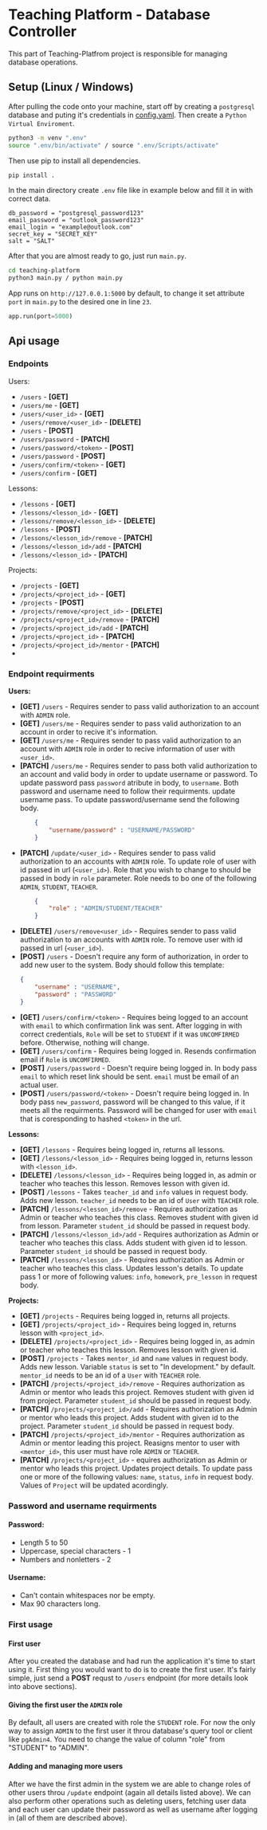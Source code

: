 # Teaching Platform - Database Controller
This part of Teaching-Platfrom project is responsible for
managing database operations.

## Setup (Linux / Windows)
After pulling the code onto your machine, start  off by creating a
`postgresql` database and puting it's credentials in 
[config.yaml](https://github.com/Czupryn013/Teaching-Platform/blob/develop/config.yaml). 
Then create a `Python Virtual Enviroment`.

```bash
python3 -m venv ".env"
source ".env/bin/activate" / source ".env/Scripts/activate"
```


Then use pip to install all dependencies.
```bash
pip install .
```
In the main directory create `.env` file like in example below and fill
it in with correct data.
```.env
db_password = "postgresql_password123"
email_password = "outlook_password123"
email_login = "example@outlook.com"
secret_key = "SECRET_KEY"
salt = "SALT"
```


After that you are almost ready to go, just run `main.py`.
```bash
cd teaching-platform
python3 main.py / python main.py
```
App runs on `http://127.0.0.1:5000` by default, to change it set attribute
`port` in `main.py` to the desired one in line `23`.
```python
app.run(port=5000)
```

## Api usage

### Endpoints
Users:
* `/users`  - **[GET]**
* `/users/me` - **[GET]**
* `/users/<user_id>` - **[GET]**
* `/users/remove/<user_id>` - **[DELETE]**
* `/users` - **[POST]**
* `/users/password` - **[PATCH]**
* `/users/password/<token>` - **[POST]**
* `/users/password` - **[POST]**
* `/users/confirm/<token>` - **[GET]**
* `/users/confirm` - **[GET]**

Lessons:
* `/lessons`  - **[GET]**
* `/lessons/<lesson_id>` - **[GET]**
* `/lessons/remove/<lesson_id>` - **[DELETE]**
* `/lessons` - **[POST]**
* `/lessons/<lesson_id>/remove` - **[PATCH]**
* `/lessons/<lesson_id>/add` - **[PATCH]**
* `/lessons/<lesson_id>` - **[PATCH]**

Projects:
* `/projects`  - **[GET]**
* `/projects/<project_id>` - **[GET]**
* `/projects` - **[POST]**
* `/projects/remove/<project_id>` - **[DELETE]**
* `/projects/<project_id>/remove` - **[PATCH]**
* `/projects/<project_id>/add` - **[PATCH]**
* `/projects/<project_id>` - **[PATCH]**
* `/projects/<project_id>/mentor` - **[PATCH]**
* 
### Endpoint requirments
**Users:**
* **[GET]** `/users` - Requires sender to pass
valid authorization to an account with `ADMIN` role.
* **[GET]** `/users/me` - Requires sender to pass valid 
authorization to an account in order to recive it's information.
* **[GET]** `/users/me` - Requires sender to pass valid 
authorization to an account with `ADMIN` role in order to recive 
information of user with `<user_id>`.
* **[PATCH]** `/users/me` - Requires sender to pass both valid 
authorization to an account and valid body in order to update username 
or password. To update password pass `password` atribute in body, to 
`username`. Both password and username need to follow their requirments.
update username pass. To update password/username send the following body.
  ```json
      {
          "username/password" : "USERNAME/PASSWORD"
      }
  ```
* **[PATCH]** `/update/<user_id>` - Requires sender to pass valid 
authorization to an accounts with `ADMIN` role. To update role of user 
with id passed in url (`<user_id>`). Role that you wish to change to
should be passed in body in `role` parameter. Role needs to bo one of
the following `ADMIN`, `STUDENT`, `TEACHER`.
  ```json
      {
          "role" : "ADMIN/STUDENT/TEACHER"
      }
  ```
* **[DELETE]** `/users/remove<user_id>` - Requires sender to pass valid 
authorization to an accounts with `ADMIN` role. To remove user with id
passed in url (`<user_id>`).
* **[POST]** `/users` - Doesn't require any form of authorization, 
in order to add new user to the system. Body should
follow this template: 
    ```json
    {
        "username" : "USERNAME",
        "password" : "PASSWORD"
    }
    ```
* **[GET]** `/users/confirm/<token>` - Requires being logged to an
account with `email` to which confirmation link was sent. After logging
in with correct credentials, `Role` will be set to `STUDENT` if it
was `UNCOMFIRMED` before. Otherwise, nothing will change.
* **[GET]** `/users/confirm` - Requires being logged in. Resends
confirmation email if `Role` is `UNCOMFIRMED`.
* **[POST]** `/users/password` - Doesn't require being logged in.
In body pass `email` to which reset link should be sent. `email`
must be email of an actual user.
* **[POST]** `/users/password/<token>` - Doesn't require being logged in.
In body pass `new_password`, password will be changed to 
this value, if it meets all the requirments. Password will be changed
for user with `email` that is coresponding to hashed `<token>` in the
url.

**Lessons:**
* **[GET]** `/lessons` - Requires being logged in, returns all lessons.
* **[GET]** `/lessons/<lesson_id>` - Requires being logged in, returns 
lesson with `<lesson_id>`.
* **[DELETE]** `/lessons/<lesson_id>` - Requires being logged in,
as admin or teacher who teaches this lesson. Removes lesson with given id.
* **[POST]** `/lessons` - Takes `teacher_id` and `info` values in request body.
Adds new lesson. `teacher_id` needs to be an id of `User` with `TEACHER` role.
* **[PATCH]** `/lessons/<lesson_id>/remove` - Requires authorization as
Admin or teacher who teaches this class. Removes student with given id from lesson.
Parameter `student_id` should be passed in request body.
* **[PATCH]** `/lessons/<lesson_id>/add` - Requires authorization as
Admin or teacher who teaches this class. Adds student with given id to lesson.
Parameter `student_id` should be passed in request body.
* **[PATCH]** `/lessons/<lesson_id>` - Requires authorization as
Admin or teacher who teaches this class. Updates lesson's details. To
update pass 1 or more of following values: `info`, `homework`, `pre_lesson`
in request body.

**Projects:**
* **[GET]** `/projects` - Requires being logged in, returns all projects.
* **[GET]** `/projects/<project_id>` - Requires being logged in, returns 
lesson with `<project_id>`.
* **[DELETE]** `/projects/<project_id>` - Requires being logged in,
as admin or teacher who teaches this lesson. Removes lesson with given id.
* **[POST]** `/projects` - Takes `mentor_id` and `name` values in request body.
Adds new lesson. Variable `status` is set to "In development." by default. 
`mentor_id` needs to be an id of a `User` with `TEACHER` role.
* **[PATCH]** `/projects/<project_id>/remove` - Requires authorization as
Admin or mentor who leads this project. Removes student with given id from project.
Parameter `student_id` should be passed in request body.
* **[PATCH]** `/projects/<project_id>/add` - Requires authorization as
Admin or mentor who leads this project. Adds student with given id to the 
project. Parameter `student_id` should be passed in request body.
* **[PATCH]** `/projects/<project_id>/mentor` - Requires authorization as
Admin or mentor leading this project. Reasigns mentor to user with `<mentor_id>`,
this user must have role `ADMIN` or `TEACHER`.
* **[PATCH]** `/projects/<project_id>` - equires authorization as
Admin or mentor who leads this project. Updates project details. To
update pass one or more of the following values: `name`, `status`, `info`
in request body. Values of `Project` will be updated acordingly.
### Password and username requirments
#### Password:
* Length 5 to 50
* Uppercase, special characters - 1
* Numbers and nonletters - 2
#### Username:
* Can't contain whitespaces nor be empty.
* Max 90 characters long.

### First usage
#### First user
After you created the database and had run the application it's time to
start using it. First thing you would want to do is to create the first
user. It's fairly simple, just send a **POST** requst to `/users`
endpoint (for more details look into above sections).

#### Giving the first user the `ADMIN` role
By default, all users are created with role the `STUDENT` role. For now
the only way to assign `ADMIN` to the first user it throu database's 
query tool or client like `pgAdmin4`. You need to change the value of
column "role" from "STUDENT" to "ADMIN".

#### Adding and managing more users
After we have the first admin in the system we are able to change roles
of other users throu `/update` endpoint (again all details listed above).
We can also perform other operations such as deleting users, fetching 
user data and each user can update their password as well as username
after logging in (all of them are described above). 